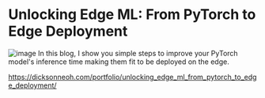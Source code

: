 # Unlocking Edge ML: From PyTorch to Edge Deployment
![image](https://dicksonneoh.com/images/portfolio/unlocking_edge_ml_from_pytorch_to_edge_deployment/post_image.png)
In this blog, I show you simple steps to improve your PyTorch model's inference time making them fit to be deployed on the edge.


https://dicksonneoh.com/portfolio/unlocking_edge_ml_from_pytorch_to_edge_deployment/
